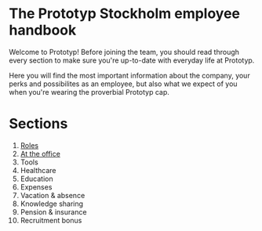 # The Prototyp Stockholm employee handbook
Welcome to Prototyp! Before joining the team, you should read through every section to make sure you're up-to-date with everyday life at Prototyp.

Here you will find the most important information about the company, your perks and possibilites as an employee, but also what we expect of you when you're wearing the proverbial Prototyp cap.

# Sections
1. [Roles](sections/roles.md)
2. [At the office](sections/at-the-office.md)
3. Tools
4. Healthcare
5. Education
6. Expenses
7. Vacation & absence
8. Knowledge sharing
9. Pension & insurance
10. Recruitment bonus

